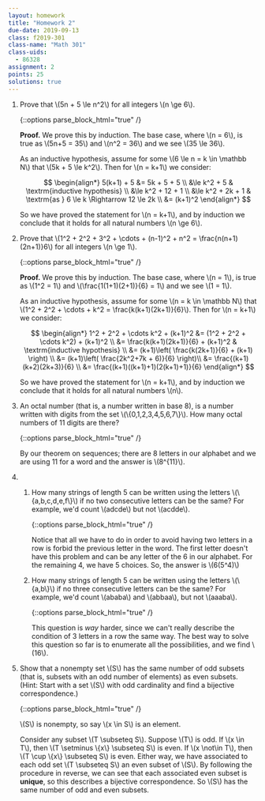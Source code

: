 ```yaml
---
layout: homework
title: "Homework 2"
due-date: 2019-09-13
class: f2019-301
class-name: "Math 301"
class-uids: 
  - 86328
assignment: 2
points: 25
solutions: true
---
```


1.  Prove that \\(5n + 5 \le n^2\\) for all integers \\(n \ge 6\\).

    {::options parse_block_html="true" /}
    
    <div class="solution collapse">

    **Proof.** We prove this by induction. The base case, where \\(n = 6\\), is true as \\(5n+5 = 35\\) and \\(n^2 = 36\\) and we see \\(35 \le 36\\).
    
    As an inductive hypothesis, assume for some \\(6 \le n = k \in \mathbb N\\) that \\(5k + 5 \le k^2\\). Then for \\(n = k+1\\) we consider:
    
    $$
    \begin{align*}
    5(k+1) + 5 &= 5k + 5 + 5 \\
    &\le k^2 + 5 & \textrm{inductive hypothesis} \\
    &\le k^2 + 12 + 1 \\
    &\le k^2 + 2k + 1 & \textrm{as } 6 \le k \Rightarrow 12 \le 2k \\
    &= (k+1)^2
    \end{align*}
    $$
    
    So we have proved the statement for \\(n = k+1\\), and by induction we conclude that it holds for all natural numbers \\(n \ge 6\\).
    
    </div>

2.  Prove that \\(1^2 + 2^2 + 3^2 + \cdots + (n-1)^2 + n^2 =
    \frac{n(n+1)(2n+1)}6\\) for all integers \\(n \ge 1\\).
    
    {::options parse_block_html="true" /}
    
    <div class="solution collapse">

    **Proof.** We prove this by induction. The base case, where \\(n = 1\\), is true as \\(1^2 = 1\\) and \\(\frac{1(1+1)(2+1)}{6} = 1\\) and we see \\(1 = 1\\).
    
    As an inductive hypothesis, assume for some \\(n = k \in \mathbb N\\) that \\(1^2 + 2^2 + \cdots + k^2 = \frac{k(k+1)(2k+1)}{6}\\). Then for \\(n = k+1\\) we consider:
    
    $$
    \begin{align*}
    1^2 + 2^2 + \cdots k^2 + (k+1)^2 &= (1^2 + 2^2 + \cdots k^2) + (k+1)^2 \\
    &= \frac{k(k+1)(2k+1)}{6} + (k+1)^2 & \textrm{inductive hypothesis} \\
    &= (k+1)\left( \frac{k(2k+1)}{6} + (k+1) \right) \\
    &= (k+1)\left( \frac{2k^2+7k + 6)}{6} \right)\\
    &= \frac{(k+1)(k+2)(2k+3)}{6} \\
    &= \frac{(k+1)((k+1)+1)(2(k+1)+1)}{6}
    \end{align*}
    $$
    
    So we have proved the statement for \\(n = k+1\\), and by induction we conclude that it holds for all natural numbers \\(n\\).
    
    </div>
    
3.  An octal number (that is, a number written in base 8), is a number written with digits from the set \\(\\{0,1,2,3,4,5,6,7\\}\\). How many octal numbers of 11 digits are there?

    {::options parse_block_html="true" /}
    
    <div class="solution collapse">

    By our theorem on sequences; there are 8 letters in our alphabet and we are using 11 for a word and the answer is \\(8^{11}\\).

    </div>

4.  
    1.  How many strings of length 5 can be written using the letters \\(\\{a,b,c,d,e,f\\}\\) if no two consecutive letters can be the same? For example, we'd count \\(adcde\\) but not \\(acdde\\).
    
        {::options parse_block_html="true" /}
    
        <div class="solution collapse">

        Notice that all we have to do in order to avoid having two letters in a row is forbid the previous letter in the word. The first letter doesn't have this problem and can be any letter of the 6 in our alphabet. For the remaining 4, we have 5 choices. So, the answer is \\(6(5^4)\\)

        </div>
    
    2.  How many strings of length 5 can be written using the letters \\(\\{a,b\\}\\) if no three consecutive letters can be the same? For example, we'd count \\(ababa\\) and \\(abbaa\\), but not \\(aaaba\\).
    
        {::options parse_block_html="true" /}
    
        <div class="solution collapse">

        This question is *way* harder, since we can't really describe the condition of 3 letters in a row the same way. The best way to solve this question so far is to enumerate all the possibilities, and we find \\(16\\).

        </div>
    
5.  Show that a nonempty set \\(S\\) has the same number of odd subsets (that
    is, subsets with an odd number of elements) as even subsets. (Hint: Start
    with a set \\(S\\) with odd cardinality and find a bijective correspondence.)
    
    {::options parse_block_html="true" /}
    
    <div class="solution collapse">

    \\(S\\) is nonempty, so say \\(x \in S\\) is an element.
    
    Consider any subset \\(T \subseteq S\\). Suppose \\(T\\) is odd. If \\(x \in T\\), then \\(T \setminus \\{x\\} \subseteq S\\) is even. If \\(x \not\in T\\), then \\(T \cup \\{x\\} \subseteq S\\) is even. Either way, we have associated to each odd set \\(T \subseteq S\\) an even subset of \\(S\\). By following the procedure in reverse, we can see that each associated even subset is **unique**, so this describes a bijective correspondence. So \\(S\\) has the same number of odd and even subsets.
    
    </div>
